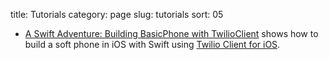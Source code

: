 title: Tutorials
category: page
slug: tutorials
sort: 05

* [A Swift Adventure: Building BasicPhone with TwilioClient](https://www.twilio.com/blog/2015/02/a-swift-adventure-building-basicphone-with-twilioclient.html)
  shows how to build a soft phone in iOS with Swift using 
  [Twilio Client for iOS](https://www.twilio.com/client/mobile).
